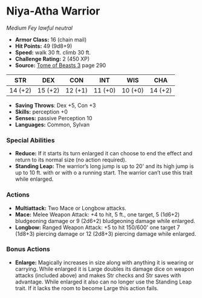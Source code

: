 # Niya-Atha Warrior

*Medium* *Fey* *lawful neutral*

- **Armor Class:** 16 (chain mail)
- **Hit Points:** 49 (9d8+9)
- **Speed:** walk 30 ft. climb 30 ft.
- **Challenge Rating:** 2 (450 XP)
- **Source:** [Tome of Beasts 3](https://koboldpress.com/kpstore/product/tome-of-beasts-3-for-5th-edition/) page 290

| STR | DEX | CON | INT | WIS | CHA |
| --- | --- | --- | --- | --- | --- |
| 14 (+2) | 15 (+2) | 12 (+1) | 11 (+0) | 10 (+0) | 14 (+2) |

- **Saving Throws**: Dex +5, Con +3
- **Skills:** perception +0
- **Senses:** passive Perception 10
- **Languages:** Common, Sylvan
### Special Abilities
- **Reduce:** If it starts its turn enlarged it can choose to end the effect and return to its normal size (no action required).
- **Standing Leap:** The warrior’s long jump is up to 20' and its high jump is up to 10 ft. with or with o a running start. The warrior can’t use this trait while enlarged.
### Actions
- **Multiattack:** Two Mace or Longbow attacks.
- **Mace:** Melee Weapon Attack: +4 to hit, 5 ft., one target, 5 (1d6+2) bludgeoning damage or 9 (2d6+2) bludgeoning damage while enlarged.
- **Longbow:** Ranged Weapon Attack: +5 to hit 150/600' one target 7 (1d8+3) piercing damage or 12 (2d8+3) piercing damage while enlarged.
### Bonus Actions
- **Enlarge:** Magically increases in size along with anything it is wearing or carrying. While enlarged it is Large doubles its damage dice on weapon attacks (included above) and makes Str checks and Str saves with advantage. While enlarged it also can no longer use the Standing Leap trait. If it lacks the room to become Large this action fails.


